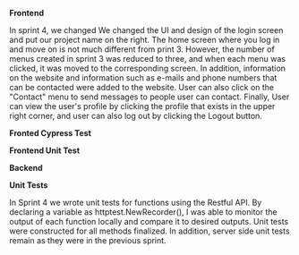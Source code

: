 **Frontend**

In sprint 4, we changed We changed the UI and design of the login screen and put our project name on the right. The home screen where you log in and move on is not much different from print 3. However, the number of menus created in sprint 3 was reduced to three, and when each menu was clicked, it was moved to the corresponding screen.
In addition, information on the website and information such as e-mails and phone numbers that can be contacted were added to the website. User can also click on the "Contact" menu to send messages to people user can contact. Finally, User can view the user's profile by clicking the profile that exists in the upper right corner, and user can also log out by clicking the Logout button.

**Fronted Cypress Test**



**Frontend Unit Test**


**Backend**

**Unit Tests**

In Sprint 4 we wrote unit tests for functions using the Restful API. By declaring a variable as httptest.NewRecorder(), I was able to monitor the output of each function locally and compare it to desired outputs. Unit tests were constructed for all methods finalized. In addition, server side unit tests remain as they were in the previous sprint.
